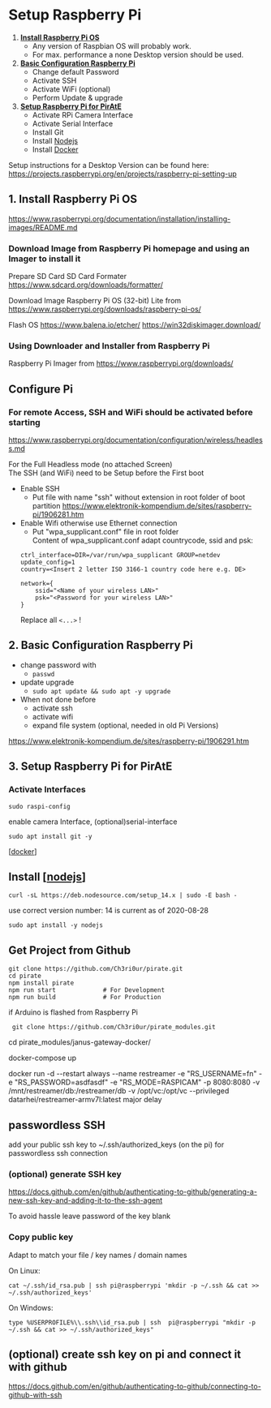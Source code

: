 # Setup Raspberry Pi

1. **[Install Raspberry Pi OS](#1.-Install-Raspberry-Pi-OS)**
   - Any version of Raspbian OS will probably work.
   - For max. performance a none Desktop version should be used.
2. **[Basic Configuration Raspberry Pi](#2.-Basic-Configuration-Raspberry-Pi)**
   - Change default Password
   - Activate SSH
   - Activate WiFi (optional)
   - Perform Update & upgrade
3. **[Setup Raspberry Pi for PirAtE](#3.-Setup-Raspberry-Pi-for-PirAtE)**
   - Activate RPi Camera Interface
   - Activate Serial Interface
   - Install Git
   - Install [Nodejs]
   - Install [Docker]

Setup instructions for a Desktop Version can be found here:
https://projects.raspberrypi.org/en/projects/raspberry-pi-setting-up

## 1. Install Raspberry Pi OS

https://www.raspberrypi.org/documentation/installation/installing-images/README.md

### Download Image from Raspberry Pi homepage and using an Imager to install it

Prepare SD Card
SD Card Formater
https://www.sdcard.org/downloads/formatter/

Download Image
Raspberry Pi OS (32-bit) Lite
from https://www.raspberrypi.org/downloads/raspberry-pi-os/

Flash OS
https://www.balena.io/etcher/ 
https://win32diskimager.download/

### Using Downloader and Installer from Raspberry Pi

Raspberry Pi Imager
from https://www.raspberrypi.org/downloads/

## Configure Pi

### For remote Access, SSH and WiFi should be activated before starting
https://www.raspberrypi.org/documentation/configuration/wireless/headless.md 

For the Full Headless mode (no attached Screen)\
The SSH (and WiFi) need to be Setup before the First boot
- Enable SSH 
  - Put file with name "ssh" without extension in root folder of boot partition
   https://www.elektronik-kompendium.de/sites/raspberry-pi/1906281.htm
- Enable Wifi otherwise use Ethernet connection
  - Put "wpa_supplicant.conf" file in root folder\
   Content of wpa_supplicant.conf
   adapt countrycode, ssid and psk:
   ```
   ctrl_interface=DIR=/var/run/wpa_supplicant GROUP=netdev
   update_config=1
   country=<Insert 2 letter ISO 3166-1 country code here e.g. DE> 

   network={
       ssid="<Name of your wireless LAN>"
       psk="<Password for your wireless LAN>"
   }
   ```
   Replace all ```<...>``` !



## 2. Basic Configuration Raspberry Pi
- change password with 
  - ```passwd```
- update upgrade
  - ```sudo apt update && sudo apt -y upgrade```
- When not done before
  - activate ssh
  - activate wifi
  - expand file system (optional, needed in old Pi Versions)

https://www.elektronik-kompendium.de/sites/raspberry-pi/1906291.htm


## 3. Setup Raspberry Pi for PirAtE
### Activate Interfaces

```
sudo raspi-config
```
enable camera Interface, (optional)serial-interface

```
sudo apt install git -y
```
[[docker]]



## Install [[nodejs]]

```
curl -sL https://deb.nodesource.com/setup_14.x | sudo -E bash -
```

use correct version number: 14 is current as of 2020-08-28

```
sudo apt install -y nodejs
```



## Get Project from Github
```
git clone https://github.com/Ch3ri0ur/pirate.git
cd pirate
npm install pirate
npm run start             # For Development
npm run build             # For Production
```

if Arduino is flashed from Raspberry Pi
```
 git clone https://github.com/Ch3ri0ur/pirate_modules.git
```
 cd pirate_modules/janus-gateway-docker/

 docker-compose up


docker run -d --restart always --name restreamer -e "RS_USERNAME=fn" -e "RS_PASSWORD=asdfasdf" -e "RS_MODE=RASPICAM" -p 8080:8080 -v /mnt/restreamer/db:/restreamer/db -v /opt/vc:/opt/vc --privileged datarhei/restreamer-armv7l:latest
major delay







## passwordless SSH
add your public ssh key to ~/.ssh/authorized_keys (on the pi) for passwordless ssh connection

### (optional) generate SSH key
https://docs.github.com/en/github/authenticating-to-github/generating-a-new-ssh-key-and-adding-it-to-the-ssh-agent

To avoid hassle leave password of the key blank

### Copy public key
Adapt to match your file / key names / domain names

On Linux:
```
cat ~/.ssh/id_rsa.pub | ssh pi@raspberrypi 'mkdir -p ~/.ssh && cat >> ~/.ssh/authorized_keys'
```

On Windows:
```
type %USERPROFILE%\\.ssh\\id_rsa.pub | ssh  pi@raspberrypi "mkdir -p ~/.ssh && cat >> ~/.ssh/authorized_keys"
```

## (optional) create ssh key on pi and connect it with github

https://docs.github.com/en/github/authenticating-to-github/connecting-to-github-with-ssh



[//begin]: # "Autogenerated link references for markdown compatibility"
[docker]: docker "Docker"
[nodejs]: nodejs "Nodejs"
[//end]: # "Autogenerated link references"